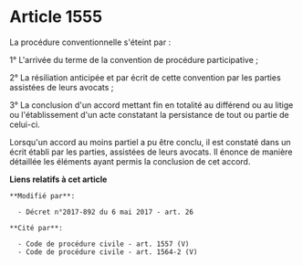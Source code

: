# Article 1555

La procédure conventionnelle s'éteint par :

1° L'arrivée du terme de la convention de procédure participative ;

2° La résiliation anticipée et par écrit de cette convention par les parties assistées de leurs avocats ;

3° La conclusion d'un accord mettant fin en totalité au différend ou au litige ou l'établissement d'un acte constatant la
persistance de tout ou partie de celui-ci.

Lorsqu'un accord au moins partiel a pu être conclu, il est constaté dans un écrit établi par les parties, assistées de leurs
avocats. Il énonce de manière détaillée les éléments ayant permis la conclusion de cet accord.

**Liens relatifs à cet article**

	**Modifié par**:

	  - Décret n°2017-892 du 6 mai 2017 - art. 26

	**Cité par**:

	  - Code de procédure civile - art. 1557 (V)
	  - Code de procédure civile - art. 1564-2 (V)
